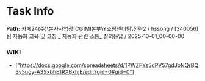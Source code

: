 # Task Info

**Path:** 카페24(주)\본사사업장\[CG]MI본부\Y쇼핑센터팀\전략2 / hssong / [340056] 팀 자동화 교육 및 코칭 _ 자동화 관련 소통_ 질의응답 / 2025-10-01_00-00-00

### WIKI
- ["https://docs.google.com/spreadsheets/d/1PWZFYs5dPV57gdJoNQrBQ3y5ugy-A3SxbhE1RXBxhjE/edit?gid=0#gid=0"]

